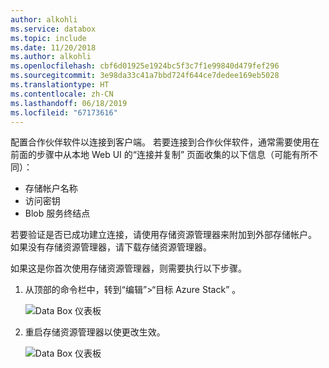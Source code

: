 ```yaml
---
author: alkohli
ms.service: databox
ms.topic: include
ms.date: 11/20/2018
ms.author: alkohli
ms.openlocfilehash: cbf6d01925e1924bc5f3c7f1e99840d479fef296
ms.sourcegitcommit: 3e98da33c41a7bbd724f644ce7dedee169eb5028
ms.translationtype: HT
ms.contentlocale: zh-CN
ms.lasthandoff: 06/18/2019
ms.locfileid: "67173616"
---
```

配置合作伙伴软件以连接到客户端。 若要连接到合作伙伴软件，通常需要使用在前面的步骤中从本地 Web UI 的“连接并复制”  页面收集的以下信息（可能有所不同）：

- 存储帐户名称
- 访问密钥
- Blob 服务终结点
 
若要验证是否已成功建立连接，请使用存储资源管理器来附加到外部存储帐户。 如果没有存储资源管理器，请下载存储资源管理器。

如果这是你首次使用存储资源管理器，则需要执行以下步骤。

1. 从顶部的命令栏中，转到“编辑”>“目标 Azure Stack”  。

    ![Data Box 仪表板](media/data-box-configure-partner-software/data-box-connect-via-rest-6.png)

2. 重启存储资源管理器以使更改生效。

    ![Data Box 仪表板](media/data-box-configure-partner-software/data-box-connect-via-rest-7.png)